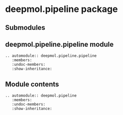 # deepmol.pipeline package

## Submodules

## deepmol.pipeline.pipeline module

```{eval-rst}
.. automodule:: deepmol.pipeline.pipeline
   :members:
   :undoc-members:
   :show-inheritance:
```

## Module contents

```{eval-rst}
.. automodule:: deepmol.pipeline
   :members:
   :undoc-members:
   :show-inheritance:
```
